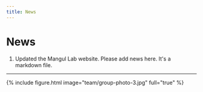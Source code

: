 ```yaml
---
title: News
---
```


# <i class="fas fa-feather-alt"></i>News 

1. Updated the Mangul Lab website. Please add news here. It's a markdown file.

---

{% include figure.html image="team/group-photo-3.jpg" full="true" %}
